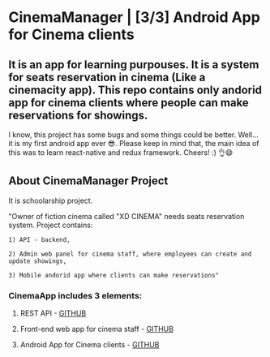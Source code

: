 # CinemaManager | [3/3] Android App for Cinema clients

## It is an app for learning purpouses. It is a system for seats reservation in cinema (Like a cinemacity app). This repo contains only andorid app for cinema clients where people can make reservations for showings.

I know, this project has some bugs and some things could be better. Well... it is my first android app ever 😎. Please keep in mind that, the main idea of this was to learn react-native and redux framework. Cheers! :) 👌😄

## About CinemaManager Project

It is schoolarship project.

"Owner of fiction cinema called "XD CINEMA" needs seats reservation system.
Project contains:

    1) API - backend,

    2) Admin web panel for cinema staff, where employees can create and update showings,

    3) Mobile andorid app where clients can make reservations"

### CinemaApp includes 3 elements:
1) REST API - [GITHUB](https://github.com/krzychna33/CinemaManager_API)

2) Front-end web app for cinema staff - [GITHUB](https://github.com/krzychna33/CinemaManager_staffWebApp)

3) Android App for Cinema clients - [GITHUB](https://github.com/krzychna33/CinemaManager_AndroidClientApp)